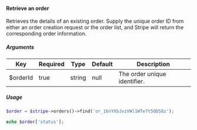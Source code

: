 #### Retrieve an order

Retrieves the details of an existing order. Supply the unique order ID from either an order creation request or the order list, and Stripe will return the corresponding order information.

##### Arguments

<table>
    <thead>
        <th>Key</th>
        <th>Required</th>
        <th>Type</th>
        <th>Default</th>
        <th>Description</th>
    </thead>
    <tbody>
        <tr>
            <td>$orderId</td>
            <td>true</td>
            <td>string</td>
            <td>null</td>
            <td>The order unique identifier.</td>
        </tr>
    </tbody>
</table>

##### Usage

```php
$order = $stripe->orders()->find('or_16nYXbJvzVWl1WTe7t5ODS8z');

echo $order['status'];
```
